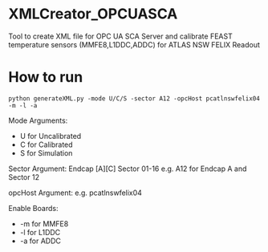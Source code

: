 # XMLCreator_OPCUASCA

Tool to create XML file for OPC UA SCA Server and calibrate FEAST temperature sensors (MMFE8,L1DDC,ADDC) for ATLAS NSW FELIX Readout

# How to run
```
python generateXML.py -mode U/C/S -sector A12 -opcHost pcatlnswfelix04 -m -l -a 
```
Mode Arguments:
*  U for Uncalibrated
*  C for Calibrated
*  S for Simulation

Sector Argument:
Endcap [A][C]
Sector 01-16
e.g. A12 for Endcap A and Sector 12

opcHost Argument:
e.g. pcatlnswfelix04

Enable Boards:
*  -m for MMFE8
*  -l for L1DDC
*  -a for ADDC